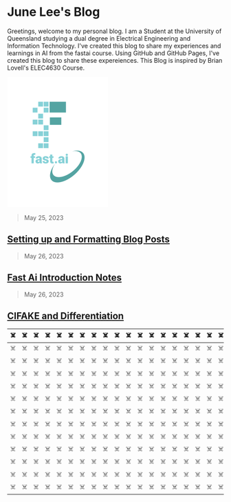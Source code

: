 # June Lee's Blog

Greetings, welcome to my personal blog. I am a Student at the University of Queensland studying a dual degree in Electrical Engineering and Information Technology. I've created this blog to share my experiences and learnings in AI from the fastai course. Using GitHub and GitHub Pages, I've created this blog to share these expereiences. This Blog is inspired by Brian Lovell's ELEC4630 Course.

![Image of fast.ai logo](images/logo.png)

> May 25, 2023

## [Setting up and Formatting Blog Posts](https://github.com/june45/june45.github.io/blob/master/_posts/2020-05-25-Initial.md)

> May 26, 2023

## [Fast Ai Introduction Notes](https://github.com/june45/june45.github.io/blob/master/_posts/2023-05-26-FastAiNotes.md)

> May 26, 2023
## [CIFAKE and Differentiation](https://github.com/june45/june45.github.io/blob/master/_posts/2023-05-26-CIFAKE.md)


| ☠️ | ☠️ | ☠️ | ☠️ | ☠️ | ☠️ | ☠️ | ☠️ | ☠️ | ☠️ | ☠️ | ☠️ | ☠️ | ☠️ | ☠️ | ☠️ | ☠️ | ☠️ | ☠️ |
| --- | --- | --- | --- | --- | --- | --- | --- | --- | --- | --- | --- | --- | --- | --- | --- | --- | --- | --- | 
| ☠️ | ☠️ | ☠️ | ☠️ | ☠️ | ☠️ | ☠️ | ☠️ | ☠️ | ☠️ | ☠️ | ☠️ | ☠️ | ☠️ | ☠️ | ☠️ | ☠️ | ☠️ | ☠️ |
| ☠️ | ☠️ | ☠️ | ☠️ | ☠️ | ☠️ | ☠️ | ☠️ | ☠️ | ☠️ | ☠️ | ☠️ | ☠️ | ☠️ | ☠️ | ☠️ | ☠️ | ☠️ | ☠️ |
| ☠️ | ☠️ | ☠️ | ☠️ | ☠️ | ☠️ | ☠️ | ☠️ | ☠️ | ☠️ | ☠️ | ☠️ | ☠️ | ☠️ | ☠️ | ☠️ | ☠️ | ☠️ | ☠️ |
| ☠️ | ☠️ | ☠️ | ☠️ | ☠️ | ☠️ | ☠️ | ☠️ | ☠️ | ☠️ | ☠️ | ☠️ | ☠️ | ☠️ | ☠️ | ☠️ | ☠️ | ☠️ | ☠️ |
| ☠️ | ☠️ | ☠️ | ☠️ | ☠️ | ☠️ | ☠️ | ☠️ | ☠️ | ☠️ | ☠️ | ☠️ | ☠️ | ☠️ | ☠️ | ☠️ | ☠️ | ☠️ | ☠️ |
| ☠️ | ☠️ | ☠️ | ☠️ | ☠️ | ☠️ | ☠️ | ☠️ | ☠️ | ☠️ | ☠️ | ☠️ | ☠️ | ☠️ | ☠️ | ☠️ | ☠️ | ☠️ | ☠️ |
| ☠️ | ☠️ | ☠️ | ☠️ | ☠️ | ☠️ | ☠️ | ☠️ | ☠️ | ☠️ | ☠️ | ☠️ | ☠️ | ☠️ | ☠️ | ☠️ | ☠️ | ☠️ | ☠️ |
| ☠️ | ☠️ | ☠️ | ☠️ | ☠️ | ☠️ | ☠️ | ☠️ | ☠️ | ☠️ | ☠️ | ☠️ | ☠️ | ☠️ | ☠️ | ☠️ | ☠️ | ☠️ | ☠️ |
| ☠️ | ☠️ | ☠️ | ☠️ | ☠️ | ☠️ | ☠️ | ☠️ | ☠️ | ☠️ | ☠️ | ☠️ | ☠️ | ☠️ | ☠️ | ☠️ | ☠️ | ☠️ | ☠️ |
| ☠️ | ☠️ | ☠️ | ☠️ | ☠️ | ☠️ | ☠️ | ☠️ | ☠️ | ☠️ | ☠️ | ☠️ | ☠️ | ☠️ | ☠️ | ☠️ | ☠️ | ☠️ | ☠️ |
| ☠️ | ☠️ | ☠️ | ☠️ | ☠️ | ☠️ | ☠️ | ☠️ | ☠️ | ☠️ | ☠️ | ☠️ | ☠️ | ☠️ | ☠️ | ☠️ | ☠️ | ☠️ | ☠️ |
| ☠️ | ☠️ | ☠️ | ☠️ | ☠️ | ☠️ | ☠️ | ☠️ | ☠️ | ☠️ | ☠️ | ☠️ | ☠️ | ☠️ | ☠️ | ☠️ | ☠️ | ☠️ | ☠️ |



